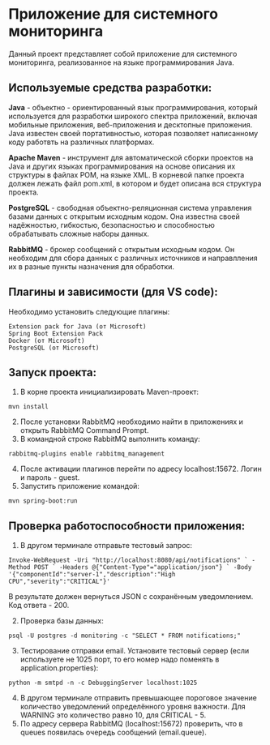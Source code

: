 # Приложение для системного мониторинга
Данный проект представляет собой приложение для системного мониторинга, реализованное на языке программирования Java.
## Используемые средства разработки:
**Java** - объектно - ориентированный язык программирования, который используется для разработки широкого спектра приложений, включая мобильные приложения, веб-приложения и десктопные приложения. Java известен своей портативностью, которая позволяет написанному коду работвть на различных платформах.

**Apache Maven** - инструмент для автоматической сборки проектов на Java и других языках программирования на основе описания их структуры в файлах POM, на языке XML. В корневой папке проекта должен лежать файл pom.xml, в котором и будет описана вся структура проекта.

**PostgreSQL** - свободная объектно-реляционная система управления базами данных с открытым исходным кодом. Она известна своей надёжностью, гибкостью, безопасностью и способностью обрабатывать сложные наборы данных.

**RabbitMQ** - брокер сообщений с открытым исходным кодом. Он необходим для сбора данных с различных источников и направлления их в разные пункты назначения для обработки.

## Плагины и зависимости (для VS code):
Необходимо установить следующие плагины:

```
Extension pack for Java (от Microsoft)
Spring Boot Extension Pack
Docker (от Microsoft)
PostgreSQL (от Microsoft)
```

## Запуск проекта:
1. В корне проекта инициализировать Maven-проект:
```
mvn install
```
2. После установки RabbitMQ необходимо найти в приложениях и открыть RabbitMQ Command Prompt.
3. В командной строке RabbitMQ выполнить команду:
```
rabbitmq-plugins enable rabbitmq_management
```
4. После активации плагинов перейти по адресу localhost:15672. Логин и пароль - guest.
5. Запустить приложение командой:
```
mvn spring-boot:run
```

## Проверка работоспособности приложения:
1. В другом терминале отправьте тестовый запрос:
```
Invoke-WebRequest -Uri "http://localhost:8080/api/notifications" ` -Method POST ` -Headers @{"Content-Type"="application/json"} ` -Body '{"componentId":"server-1","description":"High CPU","severity":"CRITICAL"}'
```
В результате должен вернуться JSON с сохранённым уведомлением. Код ответа - 200.

2. Проверка базы данных:
```
psql -U postgres -d monitoring -c "SELECT * FROM notifications;"
```

3. Тестирование отправки email. Установите тестовый сервер (если используете не 1025 порт, то его номер надо поменять в application.properties):
```
python -m smtpd -n -c DebuggingServer localhost:1025
```
4. В другом терминале отправить превышающее пороговое значение количество уведомлений определённого уровня важности. Для WARNING это количество равно 10, для CRITICAL - 5.
5. По адресу сервера RabbitMQ (localhost:15672) проверить, что в queues появилась очередь сообщений (email.queue).

